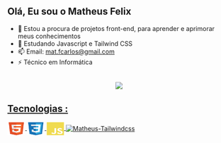 ## Olá, Eu sou o Matheus Felix 

- 🔭 Estou a procura de projetos front-end, para aprender e aprimorar meus conhecimentos 
- 🌱 Estudando Javascript e Tailwind CSS
- 📫 Email: mat.fcarlos@gmail.com
- ⚡ Técnico em Informática
<br>
<div align="center">
  <a href="https://github.com/MatheusFelixTI">
  <img height="180em" src="https://github-readme-stats.vercel.app/api?username=MatheusFelixTI&show_icons=true&theme=dark&include_all_commits=true&count_private=true"/>
</div>

  ## Tecnologias :
<div style="display: inline_block">
  <img align="center" alt="Matheus-HTML" height="30" width="40" src="https://raw.githubusercontent.com/devicons/devicon/master/icons/html5/html5-original.svg">
  <img align="center" alt="Matheus-CSS" height="30" width="40" src="https://raw.githubusercontent.com/devicons/devicon/master/icons/css3/css3-original.svg">
  <img align="center" alt="Matheus-Js" height="30" width="40" src="https://raw.githubusercontent.com/devicons/devicon/master/icons/javascript/javascript-plain.svg">
  <img align="center" alt="Matheus-Tailwindcss" height="30" width="40" src="https://cdn.jsdelivr.net/gh/devicons/devicon/icons/tailwindcss/tailwindcss-plain.svg">
</div>

